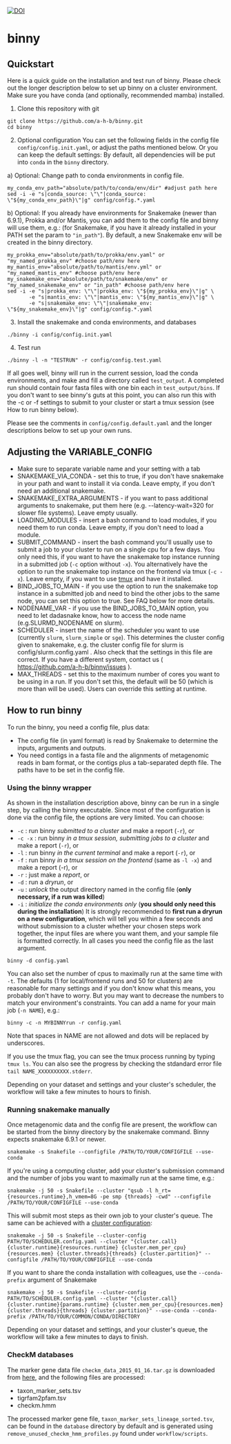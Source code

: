 [![DOI](https://zenodo.org/badge/327396590.svg)](https://zenodo.org/badge/latestdoi/327396590)



# binny

## Quickstart
Here is a quick guide on the installation and test run of binny. Please check out the longer description below to set up binny on a cluster environment.
Make sure you have conda (and optionally, recommended mamba) installed.

1) Clone this repository with git
```
git clone https://github.com/a-h-b/binny.git
cd binny
```

2) Optional configuration 
You can set the following fields in the config file `config/config.init.yaml`, or adjust the paths mentioned below. Or you can keep the default settings: By default, all dependencies will be put into `conda` in the `binny` directory.

a) Optional: Change path to conda environments in config file.
```
my_conda_env_path="absolute/path/to/conda/env/dir" #adjust path here
sed -i -e "s|conda_source: \"\"|conda_source: \"${my_conda_env_path}\"|g" config/config.*.yaml
```

b) Optional: If you already have environments for Snakemake (newer than 6.9.1), Prokka and/or Mantis, you can add them to the config file and binny will use them, e.g.:
(for Snakemake, if you have it already installed in your PATH set the param to `"in_path"`). By default, a new Snakemake env will be created in the binny directory.
```
my_prokka_env="absolute/path/to/prokka/env.yaml" or "my_named_prokka_env" #choose path/env here
my_mantis_env="absolute/path/to/mantis/env.yml" or "my_named_mantis_env" #choose path/env here
my_snakemake_env="absolute/path/to/snakemake/env" or "my_named_snakemake_env" or "in_path" #choose path/env here
sed -i -e "s|prokka_env: \"\"|prokka_env: \"${my_prokka_env}\"|g" \
       -e "s|mantis_env: \"\"|mantis_env: \"${my_mantis_env}\"|g" \
       -e "s|snakemake_env: \"\"|snakemake_env: \"${my_snakemake_env}\"|g" config/config.*.yaml
```

3) Install the snakemake and conda environments, and databases
```
./binny -i config/config.init.yaml 
```

4) Test run
```
./binny -l -n "TESTRUN" -r config/config.test.yaml
```
If all goes well, binny will run in the current session, load the conda environments, and make and fill a directory called `test_output`. A completed run should contain four fasta files with one bin each in `test_output/bins`. 
If you don't want to see binny's guts at this point, you can also run this with the -c or -f settings to submit to your cluster or start a tmux session (see How to run binny below). 

Please see the comments in `config/config.default.yaml` and the longer descriptions below to set up your own runs.

## Adjusting the VARIABLE_CONFIG
* Make sure to separate variable name and your setting with a tab
* SNAKEMAKE_VIA_CONDA - set this to true, if you don't have snakemake in your path and want to install it via conda. Leave empty, if you don't need an additional snakemake.
* SNAKEMAKE_EXTRA_ARGUMENTS - if you want to pass additional arguments to snakemake, put them here (e.g. --latency-wait=320 for slower file systems). Leave empty usually.
* LOADING_MODULES - insert a bash command to load modules, if you need them to run conda. Leave empty, if you don't need to load a module.
* SUBMIT_COMMAND - insert the bash command you'll usually use to submit a job to your cluster to run on a single cpu for a few days. You only need this, if you want to have the snakemake top instance running in a submitted job (`-c` option without `-x`). You alternatively have the option to run the snakemake top instance on the frontend via tmux (`-c -x`). Leave empty, if you want to use [tmux](https://github.com/tmux/tmux/wiki) and have it installed.
* BIND_JOBS_TO_MAIN - if you use the option to run the snakemake top instance in a submitted job and need to bind the other jobs to the same node, you can set this option to true. See FAQ below for more details.
* NODENAME_VAR - if you use the BIND_JOBS_TO_MAIN option, you need to let dadasnake know, how to access the node name (e.g.SLURMD_NODENAME on slurm).
* SCHEDULER - insert the name of the scheduler you want to use (currently `slurm`, `slurm_simple` or `sge`). This determines the cluster config given to snakemake, e.g. the cluster config file for slurm is config/slurm.config.yaml . Also check that the settings in this file are correct. If you have a different system, contact us ( https://github.com/a-h-b/binny/issues ).
* MAX_THREADS - set this to the maximum number of cores you want to be using in a run. If you don't set this, the default will be 50 (which is more than will be used). Users can override this setting at runtime.



## How to run binny
To run the binny, you need a config file, plus data: 
* The config file (in yaml format) is read by Snakemake to determine the inputs, arguments and outputs. 
* You need contigs in a fasta file and the alignments of metagenomic reads in bam format, or the contigs plus a tab-separated depth file. The paths have to be set in the config file. 

### Using the binny wrapper
As shown in the installation description above, binny can be run in a single step, by calling the binny executable. Since most of the configuration is done via the config file, the options are very limited. You can choose:
* `-c` : run binny *submitted to a cluster* and make a report (`-r`), or
* `-c -x` : run binny *in a tmux session, submitting jobs to a cluster* and make a report (`-r`), or
* `-l` : run binny *in the current terminal* and make a report (`-r`), or
* `-f` : run binny *in a tmux session on the frontend* (same as `-l -x`) and make a report (-r), or
* `-r` : just make a *report*, or 
* `-d` : run a *dryrun*, or 
* `-u` : *unlock* the output directory named in the config file (**only necessary, if a run was killed**)
* `-i` : *initialize the conda environments only* (**you should only need this during the installation**) 
It is strongly recommended to **first run a dryrun on a new configuration**, which will tell you within a few seconds and without submission to a cluster whether your chosen steps work together, the input files are where you want them, and your sample file is formatted correctly. In all cases you need the config file as the last argument. 
```
binny -d config.yaml
```
You can also set the number of cpus to maximally run at the same time with `-t`. The defaults (1 for local/frontend runs and 50 for clusters) are reasonable for many settings and if you don't know what this means, you probably don't have to worry. But you may want to decrease the numbers to match your environment's constraints.
You can add a name for your main job (`-n NAME`), e.g.:
```
binny -c -n MYBINNYrun -r config.yaml
```
Note that spaces in NAME are not allowed and dots will be replaced by underscores.

If you use the tmux flag, you can see the tmux process running by typing `tmux ls`. You can also see the progress by checking the stdandard error file `tail NAME_XXXXXXXXXX.stderr`.

Depending on your dataset and settings and your cluster's scheduler, the workflow will take a few minutes to hours to finish. 

### Running snakemake manually
Once metagenomic data and the config file are present, the workflow can be started from the binny directory by the snakemake command. Binny expects snakemake 6.9.1 or newer.
```
snakemake -s Snakefile --configfile /PATH/TO/YOUR/CONFIGFILE --use-conda
```
If you're using a computing cluster, add your cluster's submission command and the number of jobs you want to maximally run at the same time, e.g.:
```
snakemake -j 50 -s Snakefile --cluster "qsub -l h_rt={resources.runtime},h_vmem=8G -pe smp {threads} -cwd" --configfile /PATH/TO/YOUR/CONFIGFILE --use-conda 
```
This will submit most steps as their own job to your cluster's queue. The same can be achieved with a [cluster configuration](https://snakemake.readthedocs.io/en/stable/executing/cluster-cloud.html#cluster-execution):
```
snakemake -j 50 -s Snakefile --cluster-config PATH/TO/SCHEDULER.config.yaml --cluster "{cluster.call} {cluster.runtime}{resources.runtime} {cluster.mem_per_cpu}{resources.mem} {cluster.threads}{threads} {cluster.partition}" --configfile /PATH/TO/YOUR/CONFIGFILE --use-conda
```
If you want to share the conda installation with colleagues, use the `--conda-prefix` argument of Snakemake
```
snakemake -j 50 -s Snakefile --cluster-config PATH/TO/SCHEDULER.config.yaml --cluster "{cluster.call} {cluster.runtime}{params.runtime} {cluster.mem_per_cpu}{resources.mem} {cluster.threads}{threads} {cluster.partition}" --use-conda --conda-prefix /PATH/TO/YOUR/COMMON/CONDA/DIRECTORY
```
Depending on your dataset and settings, and your cluster's queue, the workflow will take a few minutes to days to finish.


### CheckM databases

The marker gene data file `checkm_data_2015_01_16.tar.gz` is downloaded from [here](https://data.ace.uq.edu.au/public/CheckM_databases), and the following files are processed:
* taxon_marker_sets.tsv
* tigrfam2pfam.tsv
* checkm.hmm

The processed marker gene file, `taxon_marker_sets_lineage_sorted.tsv`, can be found in the `database` directory by default and is generated using `remove_unused_checkm_hmm_profiles.py` found under
`workflow/scripts`.